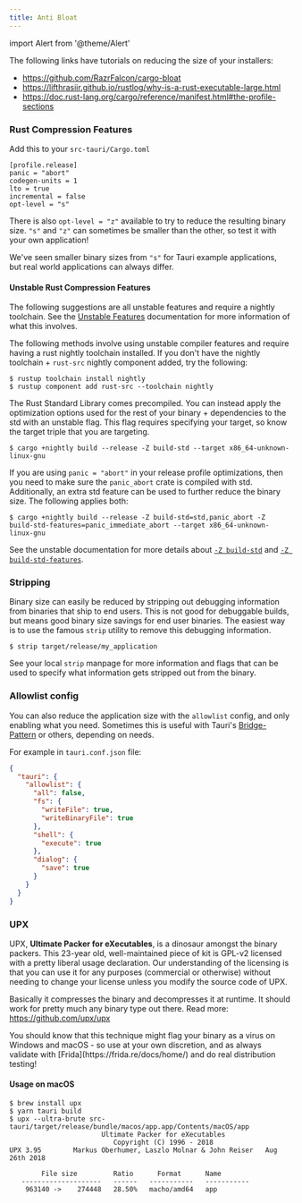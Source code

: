 ```yaml
---
title: Anti Bloat
---
```


import Alert from '@theme/Alert'

The following links have tutorials on reducing the size of your installers:

- https://github.com/RazrFalcon/cargo-bloat
- https://lifthrasiir.github.io/rustlog/why-is-a-rust-executable-large.html
- https://doc.rust-lang.org/cargo/reference/manifest.html#the-profile-sections

### Rust Compression Features

Add this to your `src-tauri/Cargo.toml`

    [profile.release]
    panic = "abort"
    codegen-units = 1
    lto = true
    incremental = false
    opt-level = "s"

<Alert title="Note">

There is also `opt-level = "z"` available to try to reduce the resulting binary size. `"s"` and `"z"` can sometimes be smaller than the other, so test it with your own application!

We've seen smaller binary sizes from `"s"` for Tauri example applications, but real world applications can always differ.
</Alert>

#### Unstable Rust Compression Features

<Alert type="warning" title="Warning" icon="alert">
The following suggestions are all unstable features and require a nightly toolchain. See the <a href="https://doc.rust-lang.org/cargo/reference/unstable.html#unstable-features">Unstable Features</a> documentation for more information of what this involves.
</Alert>

The following methods involve using unstable compiler features and require having a rust nightly toolchain installed. If you don't have the nightly toolchain + `rust-src` nightly component added, try the following:

    $ rustup toolchain install nightly
    $ rustup component add rust-src --toolchain nightly

The Rust Standard Library comes precompiled. You can instead apply the optimization options used for the rest of your binary + dependencies to the std with an unstable flag. This flag requires specifying your target, so know the target triple that you are targeting.

    $ cargo +nightly build --release -Z build-std --target x86_64-unknown-linux-gnu

If you are using `panic = "abort"` in your release profile optimizations, then you need to make sure the `panic_abort` crate is compiled with std. Additionally, an extra std feature can be used to further reduce the binary size. The following applies both:

    $ cargo +nightly build --release -Z build-std=std,panic_abort -Z build-std-features=panic_immediate_abort --target x86_64-unknown-linux-gnu

See the unstable documentation for more details about [`-Z build-std`](https://doc.rust-lang.org/cargo/reference/unstable.html#build-std) and [`-Z build-std-features`](https://doc.rust-lang.org/cargo/reference/unstable.html#build-std-features).

### Stripping

Binary size can easily be reduced by stripping out debugging information from binaries that ship to end users. This is not good for debuggable builds, but means good binary size savings for end user binaries. The easiest way is to use the famous `strip` utility to remove this debugging information.

    $ strip target/release/my_application

See your local `strip` manpage for more information and flags that can be used to specify what information gets stripped out from the binary.

### Allowlist config

You can also reduce the application size with the `allowlist` config, and only enabling what you need. Sometimes this is useful with Tauri's [Bridge-Pattern](../architecture/recipes/bridge.md) or others, depending on needs.

For example in `tauri.conf.json` file:

```json
{
  "tauri": {
    "allowlist": {
      "all": false,
      "fs": {
        "writeFile": true,
        "writeBinaryFile": true
      },
      "shell": {
        "execute": true
      },
      "dialog": {
        "save": true
      }
    }
  }
}
```

### UPX

UPX, **Ultimate Packer for eXecutables**, is a dinosaur amongst the binary packers. This 23-year old, well-maintained piece of kit is GPL-v2 licensed with a pretty liberal usage declaration. Our understanding of the licensing is that you can use it for any purposes (commercial or otherwise) without needing to change your license unless you modify the source code of UPX.

Basically it compresses the binary and decompresses it at runtime. It should work for pretty much any binary type out there. Read more: https://github.com/upx/upx

<Alert type="warning" title="Warning" icon="alert">
You should know that this technique might flag your binary as a virus on Windows and macOS - so use at your own discretion, and as always validate with [Frida](https://frida.re/docs/home/) and do real distribution testing!
</Alert>

#### Usage on macOS

    $ brew install upx
    $ yarn tauri build
    $ upx --ultra-brute src-tauri/target/release/bundle/macos/app.app/Contents/macOS/app
                           Ultimate Packer for eXecutables
                              Copyright (C) 1996 - 2018
    UPX 3.95        Markus Oberhumer, Laszlo Molnar & John Reiser   Aug 26th 2018

            File size         Ratio      Format      Name
       --------------------   ------   -----------   -----------
        963140 ->    274448   28.50%   macho/amd64   app
